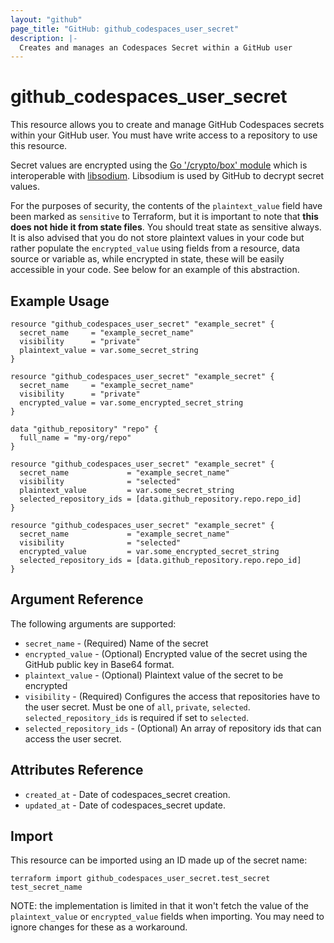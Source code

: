 ```yaml
---
layout: "github"
page_title: "GitHub: github_codespaces_user_secret"
description: |-
  Creates and manages an Codespaces Secret within a GitHub user
---
```


# github_codespaces_user_secret

This resource allows you to create and manage GitHub Codespaces secrets within your GitHub user.
You must have write access to a repository to use this resource.

Secret values are encrypted using the [Go '/crypto/box' module](https://godoc.org/golang.org/x/crypto/nacl/box) which is
interoperable with [libsodium](https://libsodium.gitbook.io/doc/). Libsodium is used by GitHub to decrypt secret values.

For the purposes of security, the contents of the `plaintext_value` field have been marked as `sensitive` to Terraform,
but it is important to note that **this does not hide it from state files**. You should treat state as sensitive always.
It is also advised that you do not store plaintext values in your code but rather populate the `encrypted_value`
using fields from a resource, data source or variable as, while encrypted in state, these will be easily accessible
in your code. See below for an example of this abstraction.

## Example Usage

```hcl
resource "github_codespaces_user_secret" "example_secret" {
  secret_name     = "example_secret_name"
  visibility      = "private"
  plaintext_value = var.some_secret_string
}

resource "github_codespaces_user_secret" "example_secret" {
  secret_name     = "example_secret_name"
  visibility      = "private"
  encrypted_value = var.some_encrypted_secret_string
}
```

```hcl
data "github_repository" "repo" {
  full_name = "my-org/repo"
}

resource "github_codespaces_user_secret" "example_secret" {
  secret_name             = "example_secret_name"
  visibility              = "selected"
  plaintext_value         = var.some_secret_string
  selected_repository_ids = [data.github_repository.repo.repo_id]
}

resource "github_codespaces_user_secret" "example_secret" {
  secret_name             = "example_secret_name"
  visibility              = "selected"
  encrypted_value         = var.some_encrypted_secret_string
  selected_repository_ids = [data.github_repository.repo.repo_id]
}
```

## Argument Reference

The following arguments are supported:

* `secret_name`             - (Required) Name of the secret
* `encrypted_value`         - (Optional) Encrypted value of the secret using the GitHub public key in Base64 format.
* `plaintext_value`         - (Optional) Plaintext value of the secret to be encrypted
* `visibility`              - (Required) Configures the access that repositories have to the user secret.
                              Must be one of `all`, `private`, `selected`. `selected_repository_ids` is required if set to `selected`.
* `selected_repository_ids` - (Optional) An array of repository ids that can access the user secret.

## Attributes Reference

* `created_at`      - Date of codespaces_secret creation.
* `updated_at`      - Date of codespaces_secret update.

## Import

This resource can be imported using an ID made up of the secret name:

```
terraform import github_codespaces_user_secret.test_secret test_secret_name
```

NOTE: the implementation is limited in that it won't fetch the value of the
`plaintext_value` or `encrypted_value` fields when importing. You may need to ignore changes for these as a workaround.
